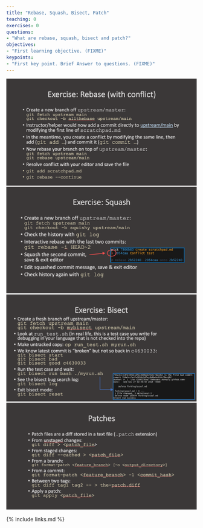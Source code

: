 ```yaml
---
title: "Rebase, Squash, Bisect, Patch"
teaching: 0
exercises: 0
questions:
- "What are rebase, squash, bisect and patch?"
objectives:
- "First learning objective. (FIXME)"
keypoints:
- "First key point. Brief Answer to questions. (FIXME)"
---
```



![GitFlow 1](../fig/44-rebase.png)
![GitFlow 1](../fig/45-squash.png)
![GitFlow 1](../fig/46-bisect.png)
![GitFlow 1](../fig/48-patches.png)

{% include links.md %}
